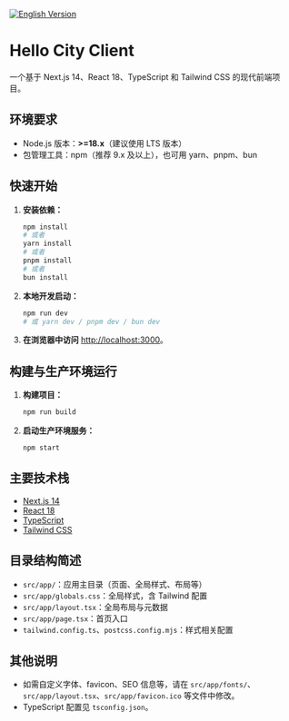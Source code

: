 [![English Version](https://img.shields.io/badge/Docs-English-green?style=flat-square)](./README.md)

# Hello City Client

一个基于 Next.js 14、React 18、TypeScript 和 Tailwind CSS 的现代前端项目。

## 环境要求

- Node.js 版本：**>=18.x**（建议使用 LTS 版本）
- 包管理工具：npm（推荐 9.x 及以上），也可用 yarn、pnpm、bun

## 快速开始

1. **安装依赖：**

   ```bash
   npm install
   # 或者
   yarn install
   # 或者
   pnpm install
   # 或者
   bun install
   ```

2. **本地开发启动：**

   ```bash
   npm run dev
   # 或 yarn dev / pnpm dev / bun dev
   ```

3. **在浏览器中访问** [http://localhost:3000](http://localhost:3000)。

## 构建与生产环境运行

1. **构建项目：**

   ```bash
   npm run build
   ```

2. **启动生产环境服务：**

   ```bash
   npm start
   ```

## 主要技术栈

- [Next.js 14](https://nextjs.org/)
- [React 18](https://react.dev/)
- [TypeScript](https://www.typescriptlang.org/)
- [Tailwind CSS](https://tailwindcss.com/)

## 目录结构简述

- `src/app/`：应用主目录（页面、全局样式、布局等）
- `src/app/globals.css`：全局样式，含 Tailwind 配置
- `src/app/layout.tsx`：全局布局与元数据
- `src/app/page.tsx`：首页入口
- `tailwind.config.ts`、`postcss.config.mjs`：样式相关配置

## 其他说明

- 如需自定义字体、favicon、SEO 信息等，请在 `src/app/fonts/`、`src/app/layout.tsx`、`src/app/favicon.ico` 等文件中修改。
- TypeScript 配置见 `tsconfig.json`。

